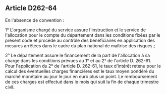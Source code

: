 ## Article D262-64

En l'absence de convention :

1° L'organisme chargé du service assure l'instruction et le service de l'allocation pour le compte du
département dans les conditions fixées par le présent code et procède au contrôle des bénéficiaires en
application des mesures arrêtées dans le cadre du plan national de maîtrise des risques ;

2° Le département assure le financement de la part de l'allocation à sa charge dans les conditions prévues au
1° et au 2° de l'article D. 262-61. Pour l'application du 2° de l'article D. 262-61, le taux d'intérêt retenu pour
le calcul des éventuelles charges financières est le taux moyen pondéré du marché monétaire au jour le jour
en euro plus un point. Le remboursement de ces charges est effectué dans le mois qui suit la fin de chaque
trimestre civil.

